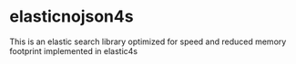 # elasticnojson4s
This is an elastic search library optimized for speed and reduced memory footprint implemented in elastic4s
